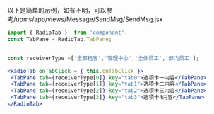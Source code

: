以下是简单的示例，如有不明，可以参考/upms/app/views/Message/SendMsg/SendMsg.jsx


```` jsx
import { RadioTab }  from 'component';
const TabPane = RadioTab.TabPane;


const receiverType =['全部租客','管理中心','全体员工','部门员工'];

<RadioTab onTabClick = { this.onTabClick }>
 <TabPane tab={receiverType[0]} key="tab0">选项卡一内容</TabPane>
 <TabPane tab={receiverType[1]} key="tab1">选项卡二内容</TabPane>
 <TabPane tab={receiverType[2]} key="tab2">选项卡三内容</TabPane>
 <TabPane tab={receiverType[3]} key="tab3">选项卡4内容</TabPane>
</RadioTab>
````
